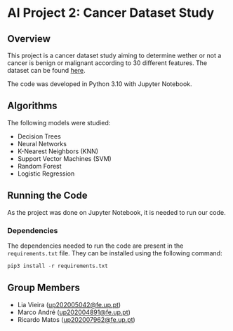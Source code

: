 # AI Project 2: Cancer Dataset Study

## Overview

This project is a cancer dataset study aiming to determine wether or not a cancer is benign or malignant according to 30 different features. The dataset can be found [here](https://www.kaggle.com/datasets/erdemtaha/cancer-data).

The code was developed in Python 3.10 with Jupyter Notebook.

## Algorithms

The following models were studied:

* Decision Trees
* Neural Networks
* K-Nearest Neighbors (KNN)
* Support Vector Machines (SVM)
* Random Forest
* Logistic Regression

## Running the Code

As the project was done on Jupyter Notebook, it is needed to run our code.

### Dependencies

The dependencies needed to run the code are present in the `requirements.txt` file. They can be installed using the following command:

```python
pip3 install -r requirements.txt
```

## Group Members

* Lia Vieira (<up202005042@fe.up.pt>)
* Marco André (<up202004891@fe.up.pt>)
* Ricardo Matos (<up202007962@fe.up.pt>)
